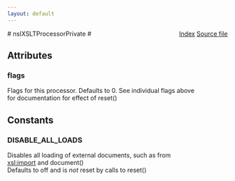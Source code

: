 ```yaml
---
layout: default
---
```

<div class='links' style='float:right'><a href="../index.html">Index</a>
<a href="http://dxr.mozilla.org/mozilla-central/source/dom/xslt/nsIXSLTProcessorPrivate.idl">Source file</a>
</div>
# nsIXSLTProcessorPrivate #

## Attributes ##

### flags ###
  
Flags for this processor. Defaults to 0. See individual flags above  
for documentation for effect of reset()  
  

## Constants ##

### DISABLE_ALL_LOADS ###
  
Disables all loading of external documents, such as from  
<xsl:import> and document()  
Defaults to off and is *not* reset by calls to reset()  
  

